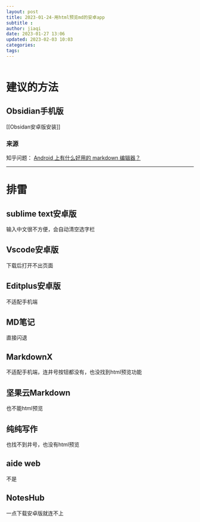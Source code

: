 ```yaml
---
layout: post
title: 2023-01-24-用html预览md的安卓app
subtitle :
author: jiaqi
date: 2023-01-27 13:06
updated: 2023-02-03 10:03
categories: 
tags:
---
```

```toc
```

# 建议的方法
## Obsidian手机版
[[Obsidan安卓版安装]]
### 来源
知乎问题：
[Android 上有什么好用的 markdown 编辑器？](https://www.zhihu.com/question/22731302)
****
# 排雷
## sublime text安卓版
输入中文很不方便，会自动清空选字栏
## Vscode安卓版
下载后打开不出页面
## Editplus安卓版
不适配手机端
## MD笔记
直接闪退
## MarkdownX
不适配手机端，连井号按钮都没有，也没找到html预览功能
## 坚果云Markdown
也不能html预览
## 纯纯写作
也找不到井号，也没有html预览
## aide web
不是
## NotesHub
一点下载安卓版就连不上